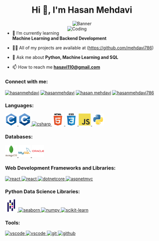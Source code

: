 <h1 align="center">Hi 👋, I'm Hasan Mehdavi</h1>
<div align="center">
    <img src="https://res.cloudinary.com/superfolio/image/upload/v1620689979/68747470733a2f2f692e70696e696d672e636f6d2f6f726967696e616c732f63362f33332f63322f63363333633230656465383266306530636564376435373064626533613166332e676966_yjuh2s.gif" alt="Banner">
</div>
<img align="right" alt="Coding" width="300" src="https://media4.giphy.com/media/qgQUggAC3Pfv687qPC/giphy.gif?cid=ecf05e474at2lug1yuov2xccle40ajab4fb6ojtnbls6a0bs&ep=v1_gifs_related&rid=giphy.gif&ct=g" />


- 🌱 I’m currently learning **Machine Learning and Backend Development**

- 👨‍💻 All of my projects are available at (https://github.com/mehdavi786)

- 💬 Ask me about **Python, Machine Learning and SQL**

- 📫 How to reach me **hasavi110@gmail.com**

<h3 align="left">Connect with me:</h3>
<p align="left">
<a href="https://www.linkedin.com/in/hasan-mehdavi-46b805275/" target="blank"><img align="center" src="https://raw.githubusercontent.com/rahuldkjain/github-profile-readme-generator/master/src/images/icons/Social/linked-in-alt.svg" alt="hasanmehdavi" height="30" width="40" /></a>
<a href="https://www.kaggle.com/hasanmehdavi" target="blank"><img align="center" src="https://th.bing.com/th/id/R.f99d00d5ad7a8ba83fba26029db97c9a?rik=3xw2UMfrGqGoUA&pid=ImgRaw&r=0" alt="hasanmehdavi" height="30" width="40" /></a>
<a href="https://www.facebook.com/profile.php?id=100026222212941" target="blank"><img align="center" src="https://raw.githubusercontent.com/rahuldkjain/github-profile-readme-generator/master/src/images/icons/Social/facebook.svg" alt="hasan mehdavi" height="30" width="40" /></a>
<a href="https://instagram.com/hasanmehdavi786/" target="blank"><img align="center" src="https://raw.githubusercontent.com/rahuldkjain/github-profile-readme-generator/master/src/images/icons/Social/instagram.svg" alt="hasanmehdavi786" height="30" width="40" /></a>
</p>

<h3 align="left">Languages:</h3>
<p align="left"> <a href="https://www.cprogramming.com/" target="_blank" rel="noreferrer"> <img src="https://raw.githubusercontent.com/devicons/devicon/master/icons/c/c-original.svg" alt="c" width="40" height="40"/> </a> <a href="https://isocpp.org/" target="_blank" rel="noreferrer"> <img src="https://raw.githubusercontent.com/devicons/devicon/master/icons/cplusplus/cplusplus-original.svg" alt="cplusplus" width="40" height="40"/> </a> <a href="https://learn.microsoft.com/en-us/dotnet/csharp/" target="_blank" rel="noreferrer"> <img src="https://github.com/mehdavi786/mehdavi786/blob/main/images/cSharp.svg" alt="csharp" width="40" height="40"/> </a> <a href="https://www.w3.org/html/" target="_blank" rel="noreferrer"> <img src="https://raw.githubusercontent.com/devicons/devicon/master/icons/html5/html5-original-wordmark.svg" alt="html5" width="40" height="40"/> </a> <a href="https://www.w3.org/Style/CSS/Overview.en.html" target="_blank" rel="noreferrer"> <img src="https://raw.githubusercontent.com/devicons/devicon/master/icons/css3/css3-original-wordmark.svg" alt="css3" width="40" height="40"/> </a> <a href="https://developer.mozilla.org/en-US/docs/Web/JavaScript" target="_blank" rel="noreferrer"> <img src="https://raw.githubusercontent.com/devicons/devicon/master/icons/javascript/javascript-original.svg" alt="javascript" width="40" height="40"/> </a> <a href="https://www.python.org" target="_blank" rel="noreferrer"> <img src="https://raw.githubusercontent.com/devicons/devicon/master/icons/python/python-original.svg" alt="python" width="40" height="40"/> </a> </p>

<h3 align="left">Databases:</h3>
<p align="left"> <a href="https://www.mongodb.com/" target="_blank" rel="noreferrer"> <img src="https://raw.githubusercontent.com/devicons/devicon/master/icons/mongodb/mongodb-original-wordmark.svg" alt="mongodb" width="40" height="40"/> </a> <a href="https://www.mysql.com/" target="_blank" rel="noreferrer"> <img src="https://raw.githubusercontent.com/devicons/devicon/master/icons/mysql/mysql-original-wordmark.svg" alt="mysql" width="40" height="40"/> </a> <a href="https://www.oracle.com/" target="_blank" rel="noreferrer"> <img src="https://raw.githubusercontent.com/devicons/devicon/master/icons/oracle/oracle-original.svg" alt="oracle" width="40" height="40"/> </a> </p>

<h3 align="left">Web Development Frameworks and Libraries:</h3>
<p align="left"> <a href="https://react.dev/" target="_blank" rel="noreferrer"> <img src="https://github.com/mehdavi786/mehdavi786/blob/main/images/react-original.svg" alt="react" width="40" height="40"/> </a> <a href="https://getbootstrap.com/" target="_blank" rel="noreferrer"> <img src="https://getbootstrap.com/docs/5.3/assets/brand/bootstrap-logo-shadow.png" alt="react" width="40" height="40"/> </a> <a href="https://learn.microsoft.com/en-us/aspnet/core/tutorials/first-mvc-app/start-mvc?view=aspnetcore-8.0&tabs=visual-studio" target="_blank" rel="noreferrer"> <img src="https://upload.wikimedia.org/wikipedia/commons/thumb/e/ee/.NET_Core_Logo.svg/1200px-.NET_Core_Logo.svg.png" alt="dotnetcore" width="40" height="40"/> </a> <a href="https://learn.microsoft.com/en-us/aspnet/core/?view=aspnetcore-8.0" target="_blank" rel="noreferrer"> <img src="https://github.com/mehdavi786/mehdavi786/blob/main/images/aspnetmvc.png" alt="aspnetmvc" width="40" height="40"/> </a> </p>

<h3 align="left">Python Data Science Libraries:</h3>
<p align="left"> <a href="https://pandas.pydata.org/" target="_blank" rel="noreferrer"> <img src="https://raw.githubusercontent.com/devicons/devicon/2ae2a900d2f041da66e950e4d48052658d850630/icons/pandas/pandas-original.svg" alt="pandas" width="40" height="40"/> </a> <a href="https://seaborn.pydata.org/" target="_blank" rel="noreferrer"> <img src="https://github.com/mehdavi786/mehdavi786/blob/main/images/seaborn.svg" alt="seaborn" width="40" height="40"/> </a> <a href="https://numpy.org/" target="_blank" rel="noreferrer"> <img src="https://github.com/mehdavi786/mehdavi786/blob/main/images/numpy.svg" alt="numpy" width="40" height="40"/> </a> <a href="https://scikit-learn.org/stable/index.html" target="_blank" rel="noreferrer"> <img src="https://github.com/mehdavi786/mehdavi786/blob/main/images/Scikit_learn.svg" alt="scikit-learn" width="40" height="40"/> </a> </p>

<h3 align="left">Tools:</h3>
<p align="left"> <a href="https://code.visualstudio.com/" target="_blank" rel="noreferrer"> <img src="https://github.com/mehdavi786/mehdavi786/blob/main/images/vscode.png" alt="vscode" width="40" height="40"/> </a> <a href="https://visualstudio.microsoft.com/" target="_blank" rel="noreferrer"> <img src="https://github.com/mehdavi786/mehdavi786/blob/main/images/visualstudio.png" alt="vscode" width="40" height="40"/> </a> <a href="https://git-scm.com/" target="_blank" rel="noreferrer"> <img src="https://www.vectorlogo.zone/logos/git-scm/git-scm-icon.svg" alt="git" width="40" height="40"/> </a> <a href="https://github.com/" target="_blank" rel="noreferrer"> <img src="https://github.com/mehdavi786/mehdavi786/blob/main/images/github.svg" alt="github" width="40" height="40"/> </a> </p>
